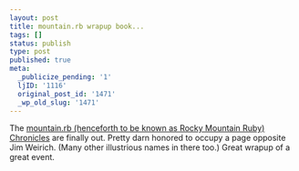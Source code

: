 ```yaml
---
layout: post
title: mountain.rb wrapup book...
tags: []
status: publish
type: post
published: true
meta:
  _publicize_pending: '1'
  ljID: '1116'
  original_post_id: '1471'
  _wp_old_slug: '1471'
---
```

The <a href="http://rockymtnruby.com/mountain.rb.chronicles.pdf">mountain.rb (henceforth to be known as Rocky Mountain Ruby) Chronicles</a> are finally out.  Pretty darn honored to occupy a page opposite Jim Weirich.  (Many other illustrious names in there too.)  Great wrapup of a great event.
